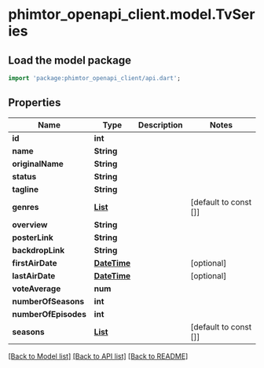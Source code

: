# phimtor_openapi_client.model.TvSeries

## Load the model package
```dart
import 'package:phimtor_openapi_client/api.dart';
```

## Properties
Name | Type | Description | Notes
------------ | ------------- | ------------- | -------------
**id** | **int** |  | 
**name** | **String** |  | 
**originalName** | **String** |  | 
**status** | **String** |  | 
**tagline** | **String** |  | 
**genres** | [**List<Genre>**](Genre.md) |  | [default to const []]
**overview** | **String** |  | 
**posterLink** | **String** |  | 
**backdropLink** | **String** |  | 
**firstAirDate** | [**DateTime**](DateTime.md) |  | [optional] 
**lastAirDate** | [**DateTime**](DateTime.md) |  | [optional] 
**voteAverage** | **num** |  | 
**numberOfSeasons** | **int** |  | 
**numberOfEpisodes** | **int** |  | 
**seasons** | [**List<TvSeriesSeasonsInner>**](TvSeriesSeasonsInner.md) |  | [default to const []]

[[Back to Model list]](../README.md#documentation-for-models) [[Back to API list]](../README.md#documentation-for-api-endpoints) [[Back to README]](../README.md)


